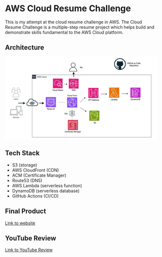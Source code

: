 # AWS Cloud Resume Challenge

This is my attempt at the cloud resume challenge in AWS. The Cloud Resume Challenge is a multiple-step resume project which helps build and demonstrate skills fundamental to the AWS Cloud platform.

## Architecture
![Architecture Image](/architecture-image)

## Tech Stack
- S3 (storage)
- AWS CloudFront (CDN)
- ACM (Certificate Manager)
- Route53 (DNS)
- AWS Lambda (serverless function)
- DynamoDB (serverless database)
- GitHub Actions (CI/CD)

## Final Product 
[Link to website](https://JonathanHalfhide.com)

## YouTube Review
[Link to YouTube Review](https://youtu.be/Xjm6hzc570w?si=2r-OSq1Lttq-lHbY)
